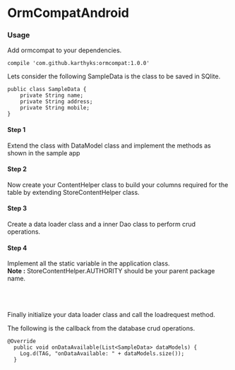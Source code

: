 # OrmCompatAndroid

<h3>Usage</h3>

Add ormcompat to your dependencies.
```
compile 'com.github.karthyks:ormcompat:1.0.0'
```

Lets consider the following SampleData is the class to be saved in SQlite.

```
public class SampleData {
    private String name;
    private String address;
    private String mobile;
}
```

<h4>Step 1</h4>
Extend the class with DataModel class and implement the methods as shown in the sample app
<h4>Step 2</h4>
Now create your ContentHelper class to build your columns required for the table by extending
StoreContentHelper class.
<h4>Step 3</h4>
Create a data loader class and a inner Dao class  to perform crud operations.
<h4>Step 4</h4>
Implement all the static variable in the application class.<br/>
<b>Note :</b> StoreContentHelper.AUTHORITY should be your parent package name.

<br/><br/><br/>
Finally initialize your data loader class and call the loadrequest method.

The following is the callback from the database crud operations.
```
@Override
  public void onDataAvailable(List<SampleData> dataModels) {
    Log.d(TAG, "onDataAvailable: " + dataModels.size());    
  }
```

